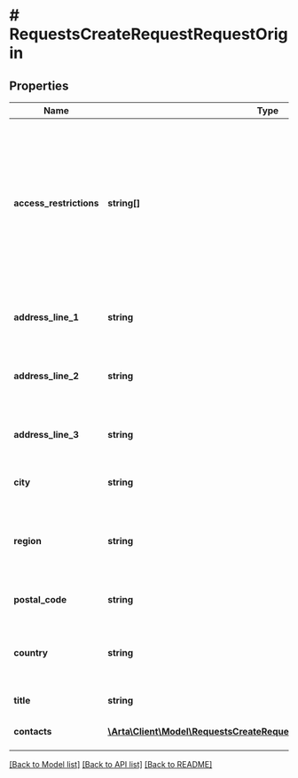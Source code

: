 # # RequestsCreateRequestRequestOrigin

## Properties

Name | Type | Description | Notes
------------ | ------------- | ------------- | -------------
**access_restrictions** | **string[]** | A list of access restricition ids describing physical properties of the location. Options are defined in the Location Access Restrictions metadata endpoint | [optional]
**address_line_1** | **string** | The first line of the location&#39;s street address | [optional]
**address_line_2** | **string** | The second line of the location&#39;s street address | [optional]
**address_line_3** | **string** | The third line of the location&#39;s street address | [optional]
**city** | **string** | The name of the city for the location | [optional]
**region** | **string** | Political region name, for US states and Canada provinces, use 2 letter abbreviations | [optional]
**postal_code** | **string** | The postal code for the location |
**country** | **string** | The ISO 3166-1 alpha-2 country code of the location |
**title** | **string** | The name for the location | [optional]
**contacts** | [**\Arta\Client\Model\RequestsCreateRequestRequestOriginContactsInner[]**](RequestsCreateRequestRequestOriginContactsInner.md) | The contact details for the location | [optional]

[[Back to Model list]](../../README.md#models) [[Back to API list]](../../README.md#endpoints) [[Back to README]](../../README.md)
